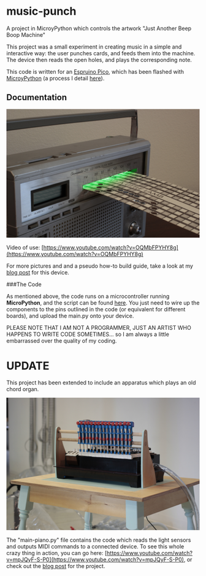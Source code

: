 # music-punch
A project in MicroyPython which controls the artwork "Just Another Beep Boop Machine"

This project was a small experiment in creating music in a simple and interactive way: the user punches cards, and feeds them into the machine. The device then reads the open holes, and plays the corresponding note.

This code is written for an [Espruino Pico](http://www.espruino.com/Pico), which has been flashed with [MicroyPython](http://micropython.org/) (a process I detail [here](http://maxlupo.com/installing-micropython-on-the-espruino-pico/)).

## Documentation

<img src=/assets/beep-boop.JPG width="700"/>

Video of use: [https://www.youtube.com/watch?v=OQMbFPYHY8g](https://www.youtube.com/watch?v=OQMbFPYHY8g)

For more pictures and and a pseudo how-to build guide, take a look at my [blog post](http://maxlupo.com/just-another-beep-boop-machine/) for this device.

###The Code

As mentioned above, the code runs on a microcontroller running **MicroPython**, and the script can be found [here](https://github.com/mlupo/music-punch/blob/master/main.py). You just need to wire up the components to the pins outlined in the code (or equivalent for different boards), and upload the main.py onto your device.

PLEASE NOTE THAT I AM NOT A PROGRAMMER, JUST AN ARTIST WHO HAPPENS TO WRITE CODE SOMETIMES... so I am always a little embarrassed over the quality of my coding.

# UPDATE

This project has been extended to include an apparatus which plays an old chord organ.

<img src=/assets/piano-player.JPG width="700"/>

The "main-piano.py" file contains the code which reads the light sensors and outputs MIDI commands to a connected device.
To see this whole crazy thing in action, you can go here: [https://www.youtube.com/watch?v=mpJQyF-S-P0](https://www.youtube.com/watch?v=mpJQyF-S-P0), or check out the [blog post](https://maxlupo.com/beep-boopatronics/) for the project.

